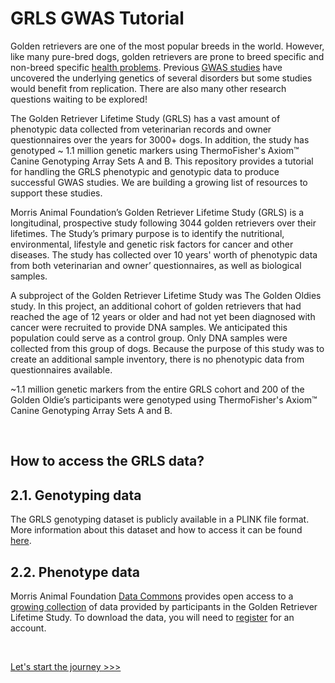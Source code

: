 # GRLS GWAS Tutorial

Golden retrievers are one of the most popular breeds in the world. However, like many pure-bred dogs, golden retrievers are prone to breed specific and non-breed specific [health problems](https://morrisanimalfoundation.github.io/grGWAS/ext_docs/health_concerns/). Previous [GWAS studies](https://morrisanimalfoundation.github.io/grGWAS/ext_docs/gwas_studies/) have uncovered the underlying genetics of several disorders but some studies would benefit from replication. There are also many other research questions waiting to be explored!

The Golden Retriever Lifetime Study (GRLS) has a vast amount of phenotypic data collected from veterinarian records and owner questionnaires over the years for 3000+ dogs. In addition, the study has genotyped ~ 1.1 million genetic markers using ThermoFisher's Axiom™ Canine Genotyping Array Sets A and B. This repository provides a tutorial for handling the GRLS phenotypic and genotypic data to produce successful GWAS studies. We are building a growing list of resources to support these studies. 

Morris Animal Foundation’s Golden Retriever Lifetime Study (GRLS) is a longitudinal, prospective study following 3044 golden retrievers over their lifetimes. The Study’s primary purpose is to identify the nutritional, environmental, lifestyle and genetic risk factors for cancer and other diseases. The study has collected over 10 years' worth of phenotypic data from both veterinarian and owner’ questionnaires, as well as biological samples.  

A subproject of the Golden Retriever Lifetime Study was The Golden Oldies study. In this project, an additional cohort of golden retrievers that had reached the age of 12 years or older and had not yet been diagnosed with cancer were recruited to provide DNA samples. We anticipated this population could serve as a control group. Only DNA samples were collected from this group of dogs. Because the purpose of this study was to create an additional sample inventory, there is no phenotypic data from questionnaires available. 

~1.1 million genetic markers from the entire GRLS cohort and 200 of the Golden Oldie’s participants were genotyped using ThermoFisher's Axiom™ Canine Genotyping Array Sets A and B.  

<br>

## How to access the GRLS data?

## 2.1. Genotyping data
The GRLS genotyping dataset is publicly available in a PLINK file format. More information about this dataset and how to access it can be found [here](https://github.com/morrisanimalfoundation/grGWAS/blob/main/GRLS_Axiom.json).

## 2.2. Phenotype data
Morris Animal Foundation [Data Commons](https://datacommons.morrisanimalfoundation.org/) provides open access to a [growing collection](https://datacommons.morrisanimalfoundation.org/node/221) of data provided by participants in the Golden Retriever Lifetime Study. To download the data, you will need to [register](https://datacommons.morrisanimalfoundation.org/user/register?attributes%5Bclass%5D%5B0%5D=link1) for an account.

<br>

[Let's start the journey >>>](https://morrisanimalfoundation.github.io/grGWAS/1.install/)
